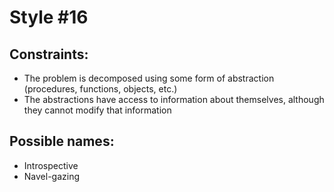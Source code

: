 # Style #16

## Constraints:

* The problem is decomposed using some form of abstraction (procedures, functions, objects, etc.)
* The abstractions have access to information about themselves, although they cannot modify that information

## Possible names:

* Introspective
* Navel-gazing
